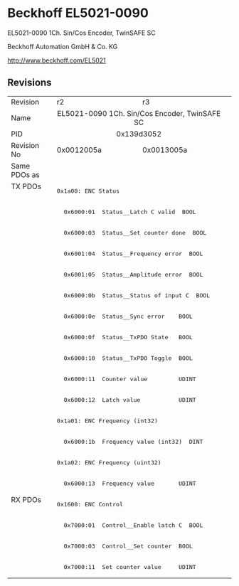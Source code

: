 # Beckhoff EL5021-0090

EL5021-0090 1Ch. Sin/Cos Encoder, TwinSAFE SC

Beckhoff Automation GmbH & Co. KG

http://www.beckhoff.com/EL5021

## Revisions
<table>
<tr >
<td>Revision</td>
<td>r2</td>
<td>r3</td>
</tr>
<tr >
<td>Name</td>
<td colspan=2 align="center">EL5021-0090 1Ch. Sin/Cos Encoder, TwinSAFE SC</td>
</tr>
<tr >
<td>PID</td>
<td colspan=2 align="center">0x139d3052</td>
</tr>
<tr >
<td>Revision No</td>
<td>0x0012005a</td>
<td>0x0013005a</td>
</tr>
<tr >
<td>Same PDOs as</td>
<td colspan=2 align="center"></td>
</tr>
<tr class="txpdo pdosection">
<td rowspan=15 valign=top>TX PDOs</td>
<td colspan=2 align="left"><pre>0x1a00: ENC Status</pre></td>
<td></td>
</tr>
<tr class="txpdo">
<td colspan=2 align="left"><pre>  0x6000:01  Status__Latch C valid  BOOL</pre></td>
</tr>
<tr class="txpdo">
<td colspan=2 align="left"><pre>  0x6000:03  Status__Set counter done  BOOL</pre></td>
</tr>
<tr class="txpdo">
<td colspan=2 align="left"><pre>  0x6001:04  Status__Frequency error  BOOL</pre></td>
</tr>
<tr class="txpdo">
<td colspan=2 align="left"><pre>  0x6001:05  Status__Amplitude error  BOOL</pre></td>
</tr>
<tr class="txpdo">
<td colspan=2 align="left"><pre>  0x6000:0b  Status__Status of input C  BOOL</pre></td>
</tr>
<tr class="txpdo">
<td colspan=2 align="left"><pre>  0x6000:0e  Status__Sync error    BOOL</pre></td>
</tr>
<tr class="txpdo">
<td colspan=2 align="left"><pre>  0x6000:0f  Status__TxPDO State   BOOL</pre></td>
</tr>
<tr class="txpdo">
<td colspan=2 align="left"><pre>  0x6000:10  Status__TxPDO Toggle  BOOL</pre></td>
</tr>
<tr class="txpdo">
<td colspan=2 align="left"><pre>  0x6000:11  Counter value         UDINT</pre></td>
</tr>
<tr class="txpdo">
<td colspan=2 align="left"><pre>  0x6000:12  Latch value           UDINT</pre></td>
</tr>
<tr class="txpdo pdosection">
<td colspan=2 align="left"><pre>0x1a01: ENC Frequency (int32)</pre></td>
</tr>
<tr class="txpdo">
<td colspan=2 align="left"><pre>  0x6000:1b  Frequency value (int32)  DINT</pre></td>
</tr>
<tr class="txpdo pdosection">
<td colspan=2 align="left"><pre>0x1a02: ENC Frequency (uint32)</pre></td>
</tr>
<tr class="txpdo">
<td colspan=2 align="left"><pre>  0x6000:13  Frequency value       UDINT</pre></td>
</tr>
<tr class="rxpdo pdosection">
<td rowspan=4 valign=top>RX PDOs</td>
<td colspan=2 align="left"><pre>0x1600: ENC Control</pre></td>
<td></td>
</tr>
<tr class="rxpdo">
<td colspan=2 align="left"><pre>  0x7000:01  Control__Enable latch C  BOOL</pre></td>
</tr>
<tr class="rxpdo">
<td colspan=2 align="left"><pre>  0x7000:03  Control__Set counter  BOOL</pre></td>
</tr>
<tr class="rxpdo">
<td colspan=2 align="left"><pre>  0x7000:11  Set counter value     UDINT</pre></td>
</tr>
</table>
